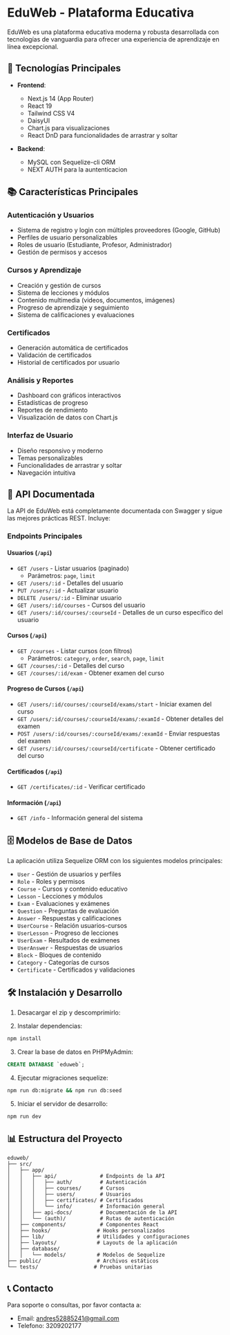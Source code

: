# EduWeb - Plataforma Educativa

EduWeb es una plataforma educativa moderna y robusta desarrollada con tecnologías de vanguardia para ofrecer una experiencia de aprendizaje en línea excepcional.

## 🚀 Tecnologías Principales

- **Frontend**: 
  - Next.js 14 (App Router)
  - React 19
  - Tailwind CSS V4
  - DaisyUI
  - Chart.js para visualizaciones
  - React DnD para funcionalidades de arrastrar y soltar

- **Backend**:
  - MySQL con Sequelize-cli ORM
  - NEXT AUTH para la auntenticacion

## 📚 Características Principales

### Autenticación y Usuarios
- Sistema de registro y login con múltiples proveedores (Google, GitHub)
- Perfiles de usuario personalizables
- Roles de usuario (Estudiante, Profesor, Administrador)
- Gestión de permisos y accesos

### Cursos y Aprendizaje
- Creación y gestión de cursos
- Sistema de lecciones y módulos
- Contenido multimedia (videos, documentos, imágenes)
- Progreso de aprendizaje y seguimiento
- Sistema de calificaciones y evaluaciones

### Certificados
- Generación automática de certificados
- Validación de certificados
- Historial de certificados por usuario

### Análisis y Reportes
- Dashboard con gráficos interactivos
- Estadísticas de progreso
- Reportes de rendimiento
- Visualización de datos con Chart.js

### Interfaz de Usuario
- Diseño responsivo y moderno
- Temas personalizables
- Funcionalidades de arrastrar y soltar
- Navegación intuitiva

## 📝 API Documentada

La API de EduWeb está completamente documentada con Swagger y sigue las mejores prácticas REST. Incluye:

### Endpoints Principales

#### Usuarios (`/api`)
- `GET /users` - Listar usuarios (paginado)
  - Parámetros: `page`, `limit`
- `GET /users/:id` - Detalles del usuario
- `PUT /users/:id` - Actualizar usuario
- `DELETE /users/:id` - Eliminar usuario
- `GET /users/:id/courses` - Cursos del usuario
- `GET /users/:id/courses/:courseId` - Detalles de un curso específico del usuario

#### Cursos (`/api`)
- `GET /courses` - Listar cursos (con filtros)
  - Parámetros: `category`, `order`, `search`, `page`, `limit`
- `GET /courses/:id` - Detalles del curso
- `GET /courses/:id/exam` - Obtener examen del curso

#### Progreso de Cursos (`/api`)
- `GET /users/:id/courses/:courseId/exams/start` - Iniciar examen del curso
- `GET /users/:id/courses/:courseId/exams/:examId` - Obtener detalles del examen
- `POST /users/:id/courses/:courseId/exams/:examId` - Enviar respuestas del examen
- `GET /users/:id/courses/:courseId/certificate` - Obtener certificado del curso

#### Certificados (`/api`)
- `GET /certificates/:id` - Verificar certificado

#### Información (`/api`)
- `GET /info` - Información general del sistema

## 🗄️ Modelos de Base de Datos

La aplicación utiliza Sequelize ORM con los siguientes modelos principales:

- `User` - Gestión de usuarios y perfiles
- `Role` - Roles y permisos
- `Course` - Cursos y contenido educativo
- `Lesson` - Lecciones y módulos
- `Exam` - Evaluaciones y exámenes
- `Question` - Preguntas de evaluación
- `Answer` - Respuestas y calificaciones
- `UserCourse` - Relación usuarios-cursos
- `UserLesson` - Progreso de lecciones
- `UserExam` - Resultados de exámenes
- `UserAnswer` - Respuestas de usuarios
- `Block` - Bloques de contenido
- `Category` - Categorías de cursos
- `Certificate` - Certificados y validaciones

## 🛠️ Instalación y Desarrollo

1. Desacargar el zip y descomprimirlo:

2. Instalar dependencias:
```bash
npm install
```

3. Crear la base de datos en PHPMyAdmin:
```SQL
CREATE DATABASE `eduweb`;
```

4. Ejecutar migraciones sequelize:
```bash
npm run db:migrate && npm run db:seed
```

5. Iniciar el servidor de desarrollo:
```bash
npm run dev
```

## 📊 Estructura del Proyecto

```
eduweb/
├── src/
│   ├── app/
│   │   ├── api/              # Endpoints de la API
│   │   │   ├── auth/         # Autenticación
│   │   │   ├── courses/      # Cursos
│   │   │   ├── users/        # Usuarios
│   │   │   ├── certificates/ # Certificados
│   │   │   └── info/         # Información general
│   │   ├── api-docs/         # Documentación de la API
│   │   └── (auth)/           # Rutas de autenticación
│   ├── components/           # Componentes React
│   ├── hooks/               # Hooks personalizados
│   ├── lib/                 # Utilidades y configuraciones
│   ├── layouts/             # Layouts de la aplicación
│   ├── database/
│   │   └── models/          # Modelos de Sequelize
├── public/                  # Archivos estáticos
└── tests/                  # Pruebas unitarias
```

## 📞 Contacto

Para soporte o consultas, por favor contacta a:
- Email: andres52885241@gmail.com
- Telefono: 3209202177
